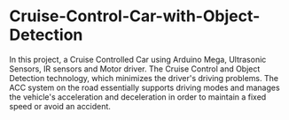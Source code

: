 # Cruise-Control-Car-with-Object-Detection
In this project, a Cruise Controlled Car using Arduino Mega, Ultrasonic Sensors, IR sensors and Motor driver. The  Cruise Control and Object Detection technology, which minimizes the driver's driving problems. The ACC system on the road essentially supports driving modes and manages the vehicle's acceleration and deceleration in order to maintain a fixed speed or avoid an accident.
